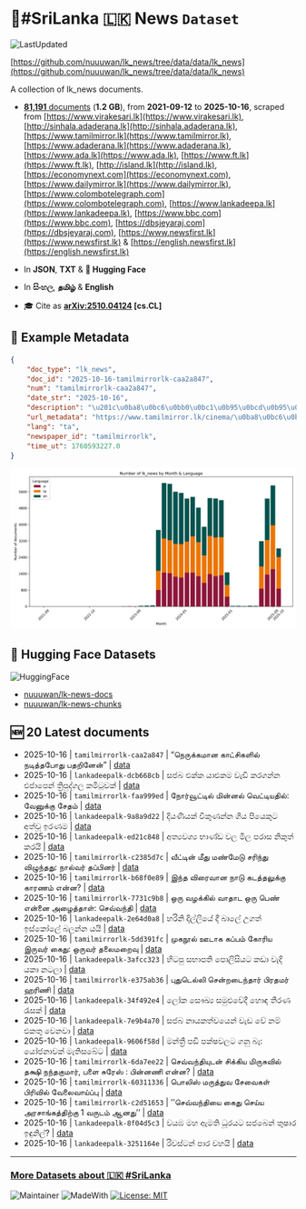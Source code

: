 # 📄#SriLanka 🇱🇰 News `Dataset`

![LastUpdated](https://img.shields.io/badge/last_updated-2025--10--16_11:17:07-green)

[https://github.com/nuuuwan/lk_news/tree/data/data/lk_news](https://github.com/nuuuwan/lk_news/tree/data/data/lk_news)

A collection of lk_news documents.

- [**81,191** documents](https://github.com/nuuuwan/lk_news/tree/data/data/lk_news) (**1.2 GB**), from **2021-09-12** to **2025-10-16**, scraped from [https://www.virakesari.lk](https://www.virakesari.lk), [http://sinhala.adaderana.lk](http://sinhala.adaderana.lk), [https://www.tamilmirror.lk](https://www.tamilmirror.lk), [https://www.adaderana.lk](https://www.adaderana.lk), [https://www.ada.lk](https://www.ada.lk), [https://www.ft.lk](https://www.ft.lk), [http://island.lk](http://island.lk), [https://economynext.com](https://economynext.com), [https://www.dailymirror.lk](https://www.dailymirror.lk), [https://www.colombotelegraph.com](https://www.colombotelegraph.com), [https://www.lankadeepa.lk](https://www.lankadeepa.lk), [https://www.bbc.com](https://www.bbc.com), [https://dbsjeyaraj.com](https://dbsjeyaraj.com), [https://www.newsfirst.lk](https://www.newsfirst.lk) & [https://english.newsfirst.lk](https://english.newsfirst.lk)

- In **JSON**, **TXT** & **🤗 Hugging Face**

- In **සිංහල**, **தமிழ்** & **English**

- 🎓 Cite as **[arXiv:2510.04124](https://arxiv.org/abs/2510.04124) [cs.CL]**

## 📝 Example Metadata

```json
{
    "doc_type": "lk_news",
    "doc_id": "2025-10-16-tamilmirrorlk-caa2a847",
    "num": "tamilmirrorlk-caa2a847",
    "date_str": "2025-10-16",
    "description": "\u201c\u0ba8\u0bc6\u0bb0\u0bc1\u0b95\u0bcd\u0b95\u0bae\u0bbe\u0ba9 \u0b95\u0bbe\u0b9f\u0bcd\u0b9a\u0bbf\u0b95\u0bb3\u0bbf\u0bb2\u0bcd \u0ba8\u0b9f\u0bbf\u0ba4\u0bcd\u0ba4\u0baa\u0bcb\u0ba4\u0bc1 \u0baa\u0ba4\u0bb1\u0bbf\u0ba9\u0bc7\u0ba9\u0bcd\u201d",
    "url_metadata": "https://www.tamilmirror.lk/cinema/\u0ba8\u0bc6\u0bb0\u0bc1\u0b95\u0bcd\u0b95\u0bae\u0bbe\u0ba9-\u0b95\u0bbe\u0b9f\u0bcd\u0b9a\u0bbf\u0b95\u0bb3\u0bbf\u0bb2\u0bcd-\u0ba8\u0b9f\u0bbf\u0ba4\u0bcd\u0ba4\u0baa\u0bcb\u0ba4\u0bc1-\u0baa\u0ba4\u0bb1\u0bbf\u0ba9\u0bc7\u0ba9\u0bcd/54-366379",
    "lang": "ta",
    "newspaper_id": "tamilmirrorlk",
    "time_ut": 1760593227.0
}
```

![Chart](https://raw.githubusercontent.com/nuuuwan/lk_news/refs/heads/data/data/lk_news/docs_by_month_and_lang.png)

## 🤗 Hugging Face Datasets

![HuggingFace](https://img.shields.io/badge/-HuggingFace-FDEE21?style=for-the-badge&logo=HuggingFace)

- [nuuuwan/lk-news-docs](https://huggingface.co/datasets/nuuuwan/lk-news-docs)
- [nuuuwan/lk-news-chunks](https://huggingface.co/datasets/nuuuwan/lk-news-chunks)

## 🆕 20 Latest documents

- 2025-10-16 | `tamilmirrorlk-caa2a847` | “நெருக்கமான காட்சிகளில் நடித்தபோது பதறினேன்” | [data](https://github.com/nuuuwan/lk_news/tree/data/data/lk_news/2020s/2025/2025-10-16-tamilmirrorlk-caa2a847)
- 2025-10-16 | `lankadeepalk-dcb668cb` | සජබ එක්ක යාළුකම වැඩි කරගන්න එජාපෙන් ත්‍රිපුද්ගල කමිටුවක් | [data](https://github.com/nuuuwan/lk_news/tree/data/data/lk_news/2020s/2025/2025-10-16-lankadeepalk-dcb668cb)
- 2025-10-16 | `tamilmirrorlk-faa999ed` | நோர்வூட்டில் மின்னல் வெட்டியதில்: வேனுக்கு சேதம் | [data](https://github.com/nuuuwan/lk_news/tree/data/data/lk_news/2020s/2025/2025-10-16-tamilmirrorlk-faa999ed)
- 2025-10-16 | `lankadeepalk-9a8a9d22` | දියණියක් විකුණන්න ගිය පියෙකුට අත්වූ ඉරණම | [data](https://github.com/nuuuwan/lk_news/tree/data/data/lk_news/2020s/2025/2025-10-16-lankadeepalk-9a8a9d22)
- 2025-10-16 | `lankadeepalk-ed21c848` | අත්‍යවශ්‍ය භාණ්ඩ වල මිල පරාස නිකුත් කරයි | [data](https://github.com/nuuuwan/lk_news/tree/data/data/lk_news/2020s/2025/2025-10-16-lankadeepalk-ed21c848)
- 2025-10-16 | `tamilmirrorlk-c2385d7c` | வீட்டின் மீது மண்மேடு சரிந்து விழுந்தது: நால்வர் தப்பினர் | [data](https://github.com/nuuuwan/lk_news/tree/data/data/lk_news/2020s/2025/2025-10-16-tamilmirrorlk-c2385d7c)
- 2025-10-16 | `tamilmirrorlk-b68f0e89` | இந்த விரைவான நாடு கடத்தலுக்கு காரணம் என்ன? | [data](https://github.com/nuuuwan/lk_news/tree/data/data/lk_news/2020s/2025/2025-10-16-tamilmirrorlk-b68f0e89)
- 2025-10-16 | `tamilmirrorlk-7731c9b8` | ஒரு வழக்கில் வாதாட  ஒரு பெண் என்னை அழைத்தாள்: செவ்வந்தி | [data](https://github.com/nuuuwan/lk_news/tree/data/data/lk_news/2020s/2025/2025-10-16-tamilmirrorlk-7731c9b8)
- 2025-10-16 | `lankadeepalk-2e64d0a8` | හරිනි දිල්ලියේ දී බාලේ උගත් ඉස්කෝලේ  බලන්න යයි | [data](https://github.com/nuuuwan/lk_news/tree/data/data/lk_news/2020s/2025/2025-10-16-lankadeepalk-2e64d0a8)
- 2025-10-16 | `tamilmirrorlk-5dd391fc` | முகநூல் ஊடாக கப்பம் கோரிய  இருவர் கைது: ஒருவர் தலைமறைவு | [data](https://github.com/nuuuwan/lk_news/tree/data/data/lk_news/2020s/2025/2025-10-16-tamilmirrorlk-5dd391fc)
- 2025-10-16 | `lankadeepalk-3afcc323` | හිටපු සභාපති පොලිසියට කඩා වැදි යකා නටලා | [data](https://github.com/nuuuwan/lk_news/tree/data/data/lk_news/2020s/2025/2025-10-16-lankadeepalk-3afcc323)
- 2025-10-16 | `tamilmirrorlk-e375ab36` | புதுடெல்லி சென்றடைந்தார் பிரதமர் ஹரிணி | [data](https://github.com/nuuuwan/lk_news/tree/data/data/lk_news/2020s/2025/2025-10-16-tamilmirrorlk-e375ab36)
- 2025-10-16 | `lankadeepalk-34f492e4` | ලෝක සෞඛ්‍ය සමුළුවේදී හොඳ තීරණ රැසක් | [data](https://github.com/nuuuwan/lk_news/tree/data/data/lk_news/2020s/2025/2025-10-16-lankadeepalk-34f492e4)
- 2025-10-16 | `lankadeepalk-7e9b4a70` | සජබ නායකත්වයෙන් වැඩ වේ නම් එකතු වෙනවා | [data](https://github.com/nuuuwan/lk_news/tree/data/data/lk_news/2020s/2025/2025-10-16-lankadeepalk-7e9b4a70)
- 2025-10-16 | `lankadeepalk-9606f58d` | මන්ත්‍රී පඩි පක්ෂවලට ගනු  බෑ:   යෝජනාවක් මැතිසබේට | [data](https://github.com/nuuuwan/lk_news/tree/data/data/lk_news/2020s/2025/2025-10-16-lankadeepalk-9606f58d)
- 2025-10-16 | `tamilmirrorlk-6da7ee22` | செவ்வந்தியுடன் சிக்கிய மிருசுவில் தக்ஷி நந்தகுமார், பளை சுரேஸ் : பின்னணி என்ன? | [data](https://github.com/nuuuwan/lk_news/tree/data/data/lk_news/2020s/2025/2025-10-16-tamilmirrorlk-6da7ee22)
- 2025-10-16 | `tamilmirrorlk-60311336` | பொலிஸ் மருத்துவ சேவைகள் பிரிவில் வேலைவாய்ப்பு | [data](https://github.com/nuuuwan/lk_news/tree/data/data/lk_news/2020s/2025/2025-10-16-tamilmirrorlk-60311336)
- 2025-10-16 | `tamilmirrorlk-c2d51653` | ’’செவ்வந்தியை கைது செய்ய அரசாங்கத்திற்கு 1 வருடம் ஆனது’’ | [data](https://github.com/nuuuwan/lk_news/tree/data/data/lk_news/2020s/2025/2025-10-16-tamilmirrorlk-c2d51653)
- 2025-10-16 | `lankadeepalk-8f04d5c3` | වයඹ මහ ඇමති ධූරයට සජබෙන්  තුෂාර ඉඳුනිල්? | [data](https://github.com/nuuuwan/lk_news/tree/data/data/lk_news/2020s/2025/2025-10-16-lankadeepalk-8f04d5c3)
- 2025-10-16 | `lankadeepalk-3251164e` | රිවස්ටන් පාර වහයි | [data](https://github.com/nuuuwan/lk_news/tree/data/data/lk_news/2020s/2025/2025-10-16-lankadeepalk-3251164e)

---

### [More Datasets about 🇱🇰 #SriLanka](https://github.com/nuuuwan/lk_datasets)

![Maintainer](https://img.shields.io/badge/maintainer-nuuuwan-red)
![MadeWith](https://img.shields.io/badge/made_with-python-blue)
[![License: MIT](https://img.shields.io/badge/License-MIT-yellow.svg)](https://opensource.org/licenses/MIT)
